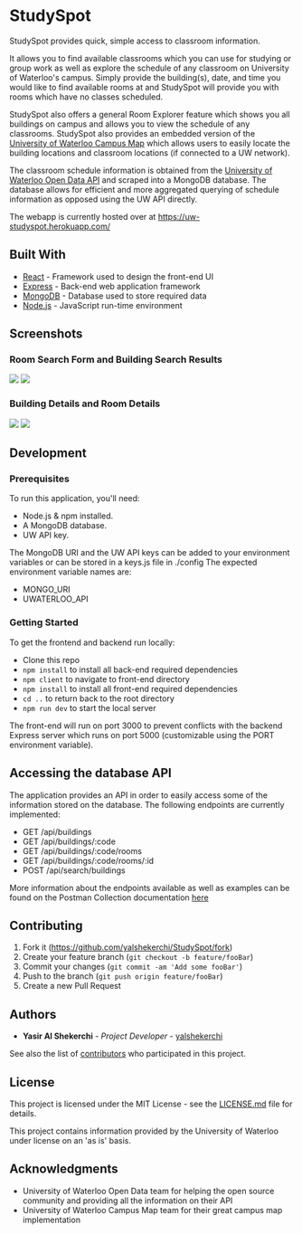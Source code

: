 # StudySpot

StudySpot provides quick, simple access to classroom information.

It allows you to find available classrooms which you can use for studying or group work as well as explore the schedule of any classroom on University of Waterloo's campus. Simply provide the building(s), date, and time you would like to find available rooms at and StudySpot will provide you with rooms which have no classes scheduled. 

StudySpot also offers a general Room Explorer feature which shows you all buildings on campus and allows you to view the schedule of any classrooms. StudySpot also provides an embedded version of the [University of Waterloo Campus Map](https://uwaterloo.ca/map/) which allows users to easily locate the building locations and classroom locations (if connected to a UW network).

The classroom schedule information is obtained from the [University of Waterloo Open Data API](https://uwaterloo.ca/api/) and scraped into a MongoDB database. The database allows for efficient and more aggregated querying of schedule information as opposed using the UW API directly.



The webapp is currently hosted over at https://uw-studyspot.herokuapp.com/

## Built With

* [React](https://reactjs.org/) - Framework used to design the front-end UI
* [Express](https://expressjs.com/) - Back-end web application framework
* [MongoDB](https://www.mongodb.com/) - Database used to store required data
* [Node.js](https://nodejs.org/) - JavaScript run-time environment

## Screenshots
### Room Search Form and Building Search Results
![](https://i.imgur.com/Q8rCMAR.png)
![](https://i.imgur.com/jAteoyO.png)


### Building Details and Room Details
![](https://i.imgur.com/Zx4uuKC.png)
![](https://i.imgur.com/yHMVNaI.png)

## Development

### Prerequisites
To run this application, you'll need:

- Node.js & npm installed.
- A MongoDB database.
- UW API key.

The MongoDB URI and the UW API keys can be added to your environment variables or can be stored in a keys.js file in ./config
The expected environment variable names are:
- MONGO_URI
- UWATERLOO_API
  
### Getting Started
To get the frontend and backend run locally:

- Clone this repo
- `npm install` to install all back-end required dependencies
- `npm client` to navigate to front-end directory
- `npm install` to install all front-end required dependencies
- `cd ..` to return back to the root directory
- `npm run dev` to start the local server

The front-end will run on port 3000 to prevent conflicts with the backend Express server which runs on port 5000 (customizable using the PORT environment variable).

## Accessing the database API
The application provides an API in order to easily access some of the information stored on the database. The following endpoints are currently implemented: 
- GET /api/buildings
- GET /api/buildings/:code
- GET /api/buildings/:code/rooms
- GET /api/buildings/:code/rooms/:id
- POST /api/search/buildings

More information about the endpoints available as well as examples can be found on the Postman Collection documentation [here](https://documenter.getpostman.com/view/5135212/RWToQdd9)

## Contributing

1. Fork it (<https://github.com/yalshekerchi/StudySpot/fork>)
2. Create your feature branch (`git checkout -b feature/fooBar`)
3. Commit your changes (`git commit -am 'Add some fooBar'`)
4. Push to the branch (`git push origin feature/fooBar`)
5. Create a new Pull Request

## Authors
* **Yasir Al Shekerchi** - *Project Developer* - [yalshekerchi](https://github.com/yalshekerchi)

See also the list of [contributors](https://github.com/yalshekerchi/StudySpot/contributors) who participated in this project.

## License

This project is licensed under the MIT License - see the [LICENSE.md](LICENSE.md) file for details.

This project contains information provided by the University of Waterloo under license on an 'as is' basis.

## Acknowledgments

* University of Waterloo Open Data team for helping the open source community and providing all the information on their API
* University of Waterloo Campus Map team for their great campus map implementation
